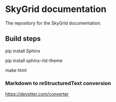 # SkyGrid documentation

The repository for the SkyGrid documentation.

## Build steps

pip install Sphinx

pip install sphinx-rtd-theme

make html

### Markdown to reStructuredText conversion

https://devotter.com/converter
